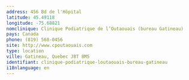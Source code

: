 ```yaml
---
address: 456 Bd de l'Hôpital
latitude: 45.49118
longitude: -75.68821
nomclinique: Clinique Podiatrique de l’Outaouais (bureau Gatineau)
pays: Canada
phone: (819) 568-0456
site: http://www.cpoutaouais.com
type: location
ville: Gatineau, Quebec J8T 8M5
identifiant: clinique-podiatrique-loutaouais-bureau-gatineau
i18nlanguage: en
---
```



